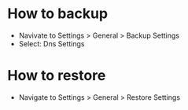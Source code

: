 # How to backup

- Navivate to Settings > General > Backup Settings
-  Select: Dns Settings

# How to restore

- Navigate to Settings > General > Restore Settings